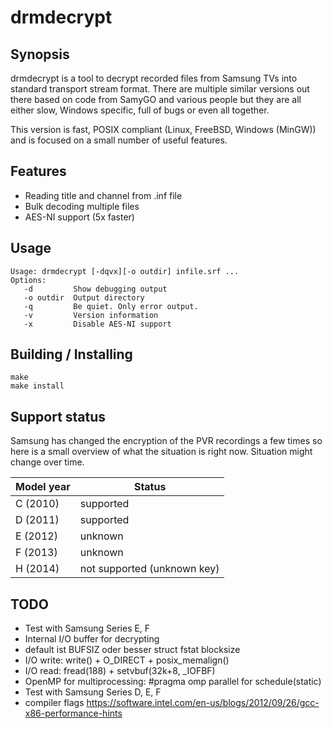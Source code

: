 drmdecrypt
==========

## Synopsis

drmdecrypt is a tool to decrypt recorded files from Samsung TVs
into standard transport stream format. There are multiple similar
versions out there based on code from SamyGO and various people
but they are all either slow, Windows specific, full of bugs or
even all together.

This version is fast, POSIX compliant (Linux, FreeBSD, Windows
(MinGW)) and is focused on a small number of useful features.

## Features
- Reading title and channel from .inf file
- Bulk decoding multiple files
- AES-NI support (5x faster)


## Usage

```
Usage: drmdecrypt [-dqvx][-o outdir] infile.srf ...
Options:
   -d         Show debugging output
   -o outdir  Output directory
   -q         Be quiet. Only error output.
   -v         Version information
   -x         Disable AES-NI support
```


## Building / Installing

```
make
make install
```

## Support status

Samsung has changed the encryption of the PVR recordings a few
times so here is a small overview of what the situation is right
now. Situation might change over time.

Model year | Status
---------- | -------
C (2010)   | supported
D (2011)   | supported
E (2012)   | unknown
F (2013)   | unknown
H (2014)   | not supported (unknown key)


## TODO

- Test with Samsung Series E, F
- Internal I/O buffer for decrypting
- default ist BUFSIZ oder besser struct fstat blocksize
- I/O write: write() + O_DIRECT + posix_memalign()
- I/O read: fread(188) + setvbuf(32k+8, _IOFBF)
- OpenMP for multiprocessing: #pragma omp parallel for schedule(static)
- Test with Samsung Series D, E, F
- compiler flags https://software.intel.com/en-us/blogs/2012/09/26/gcc-x86-performance-hints
